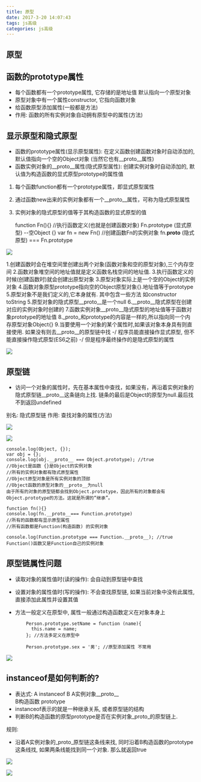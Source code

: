 ```yaml
---
title: 原型
date: 2017-3-20 14:07:43
tags: js高级
categories: js高级
---
```


## 原型
## 函数的prototype属性
- 每个函数都有一个prototype属性, 它存储的是地址值  默认指向一个原型对象
- 原型对象中有一个属性constructor, 它指向函数对象
- 给函数原型添加属性(一般都是方法)
- 作用: 函数的所有实例对象自动拥有原型中的属性(方法)

## 显示原型和隐式原型 
- 函数的prototype属性(显示原型属性): 在定义函数创建函数对象时自动添加的, 默认值指向一个空的Object对象  (当然它也有__proto__属性)
- 函数实例对象的__proto__属性(隐式原型属性): 创建实例对象时自动添加的, 默认值为构造函数的显式原型prototype的属性值

1. 每个函数function都有一个prototype属性，即显式原型属性
2. 通过函数new出来的实例对象都有一个__proto__属性，可称为隐式原型属性
3. 实例对象的隐式原型的值等于其构造函数的显式原型的值

	function Fn(){}  //执行函数定义(也就是创建函数对象)
	Fn.prototype (显式原型)  --空Object {}
	var fn = new Fn() //创建函数Fn的实例对象
	fn.__proto__  (隐式原型) === Fn.prototype

![](http://i.imgur.com/BPZBODQ.png)

1.创建函数时会在堆空间里创建出两个对象(函数对象和空的原型对象),三个内存空间
2.函数对象堆空间的地址值就是定义函数名栈空间的地址值. 
3.执行函数定义的时候(创建函数时)就会创建出原型对象
3.原型对象实际上是一个空的Object的实例对象
4.函数对象原型prototype指向空的Object原型对象{}.地址值等于prototype
5.原型对象不是我们定义的,它本身就有. 其中包含一些方法 如constructor toString
5.原型对象的隐式原型__proto__是一个null
6.__proto__隐式原型在创建对应的实例对象时创建的
7.函数实例对象__proto__隐式原型的地址值等于函数对象prototype的地址值
8._proto_和prototype的内容是一样的,所以指向同一个内存原型对象Object{}
9.当要使用一个对象的某个属性时,如果该对象本身具有则直接使用. 如果没有则去__proto__的原型链中找
-/ 程序员能直接操作显式原型, 但不能直接操作隐式原型(ES6之前)
-/ 但是程序最终操作的是隐式原型的属性

![](http://i.imgur.com/kVn7hlV.png)


## 原型链
- 访问一个对象的属性时，先在基本属性中查找，如果没有，再沿着实例对象的隐式原型链__proto__这条链向上找. 链条的最后是Object的原型为null.最后找不到返回undefined

别名: 隐式原型链
作用: 查找对象的属性(方法)

![](http://i.imgur.com/ptEEvTn.png)

![](http://i.imgur.com/w5uoQST.png)


	console.log(Object, {});
	var obj = {};
	console.log(obj.__proto__ === Object.prototype); //true
	//Object是函数 {}是Object的实例对象
	//所有的实例对象都有隐式原型属性
	//Object原型对象是所有实例对象的顶部
	//Object函数的原型对象的__proto__为null
	由于所有的对象的原型链都会找到Object.prototype，因此所有的对象都会有Object.prototype的方法。这就是所谓的“继承”。
	
	function fn(){}
	console.log(fn.__proto__=== Function.prototype)
	//所有的函数都有显示原型属性 
	//所有函数都是Function(构造函数) 的实例对象
	
	console.log(Function.prototype === Function.__proto__); //true
	Function()函数又是Function自己的实例对象    


## 原型链属性问题
- 读取对象的属性值时(读的操作): 会自动到原型链中查找
- 设置对象的属性值时(写的操作): 不会查找原型链, 如果当前对象中没有此属性, 直接添加此属性并设置其值
- 方法一般定义在原型中, 属性一般通过构造函数定义在对象本身上
		
		  Person.prototype.setName = function (name){
		    this.name = name;
		  }; //方法多定义在原型中
		
		  Person.prototype.sex = '男'; //原型添加属性 不常用

![](http://i.imgur.com/fZEHpKb.png)

## instanceof是如何判断的?

  * 表达式: A instanceof  B
    A实例对象__proto__   
    B构造函数 prototype
  * instanceof表示的就是一种继承关系, 或者原型链的结构
  * 判断B的构造函数的原型prototype是否在实例对象_proto_的原型链上. 

规则: 
- 沿着A实例对象的_proto_原型链这条线来找, 同时沿着B构造函数的prototype这条线找, 如果两条线能找到同一个对象. 那么就返回true

![](http://i.imgur.com/h4HsJBp.png)

![](http://i.imgur.com/MHBWRKJ.png)

